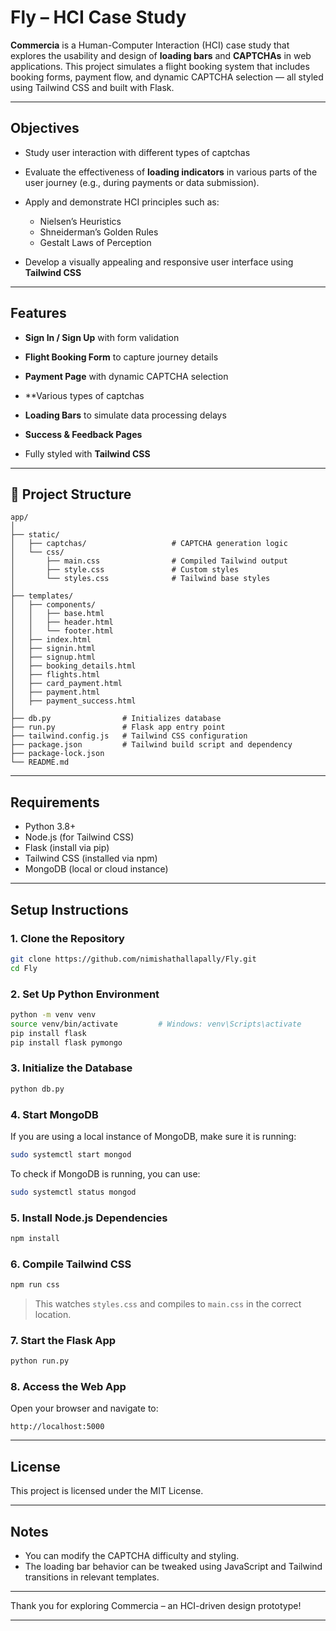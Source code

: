 # Fly – HCI Case Study

**Commercia** is a Human-Computer Interaction (HCI) case study that explores the usability and design of **loading bars** and **CAPTCHAs** in web applications. This project simulates a flight booking system that includes  booking forms, payment flow, and dynamic CAPTCHA selection — all styled using Tailwind CSS and built with Flask.

---

## Objectives

* Study user interaction with different types of captchas
* Evaluate the effectiveness of **loading indicators** in various parts of the user journey (e.g., during payments or data submission).
* Apply and demonstrate HCI principles such as:

  * Nielsen’s Heuristics
  * Shneiderman’s Golden Rules
  * Gestalt Laws of Perception
* Develop a visually appealing and responsive user interface using **Tailwind CSS**

---

## Features

* **Sign In / Sign Up** with form validation

* **Flight Booking Form** to capture journey details

* **Payment Page** with dynamic CAPTCHA selection

* **Various types of captchas

* **Loading Bars** to simulate data processing delays

* **Success & Feedback Pages**

* Fully styled with **Tailwind CSS**

---

## 📁 Project Structure

```
app/
│
├── static/
│   ├── captchas/                   # CAPTCHA generation logic
│   └── css/
│       ├── main.css                # Compiled Tailwind output
│       ├── style.css               # Custom styles
│       └── styles.css              # Tailwind base styles
│
├── templates/
│   ├── components/
│   │   ├── base.html
│   │   ├── header.html
│   │   └── footer.html
│   ├── index.html
│   ├── signin.html
│   ├── signup.html
│   ├── booking_details.html
│   ├── flights.html
│   ├── card_payment.html
│   ├── payment.html
│   ├── payment_success.html
│
├── db.py                # Initializes database
├── run.py               # Flask app entry point
├── tailwind.config.js   # Tailwind CSS configuration
├── package.json         # Tailwind build script and dependency
├── package-lock.json
└── README.md
```

---

## Requirements

* Python 3.8+
* Node.js (for Tailwind CSS)
* Flask (install via pip)
* Tailwind CSS (installed via npm)
* MongoDB (local or cloud instance)

---

## Setup Instructions

### 1. Clone the Repository

```bash
git clone https://github.com/nimishathallapally/Fly.git
cd Fly
```

### 2. Set Up Python Environment

```bash
python -m venv venv
source venv/bin/activate         # Windows: venv\Scripts\activate
pip install flask
pip install flask pymongo
```

### 3. Initialize the Database

```bash
python db.py
```

### 4. Start MongoDB

If you are using a local instance of MongoDB, make sure it is running:

```bash
sudo systemctl start mongod
```

To check if MongoDB is running, you can use:

```bash
sudo systemctl status mongod
```

### 5. Install Node.js Dependencies

```bash
npm install
```

### 6. Compile Tailwind CSS

```bash
npm run css
```

> This watches `styles.css` and compiles to `main.css` in the correct location.

### 7. Start the Flask App

```bash
python run.py
```

### 8. Access the Web App

Open your browser and navigate to:

```
http://localhost:5000
```

---

## License

This project is licensed under the MIT License.

---

## Notes

* You can modify the CAPTCHA difficulty and styling.
* The loading bar behavior can be tweaked using JavaScript and Tailwind transitions in relevant templates.

---

Thank you for exploring Commercia – an HCI-driven design prototype!

---

